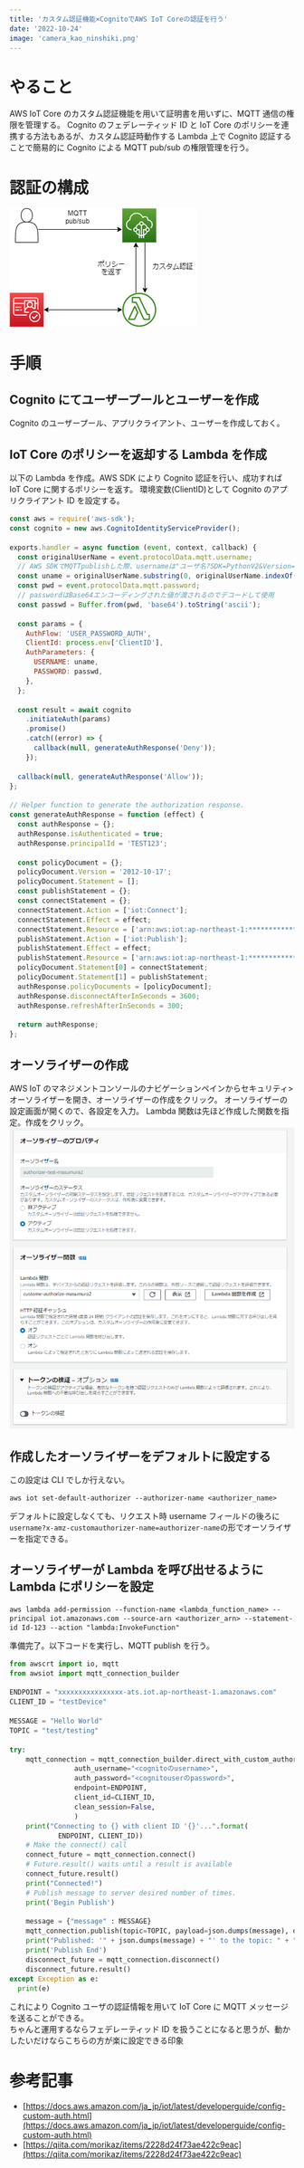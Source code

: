 ```yaml
---
title: 'カスタム認証機能×CognitoでAWS IoT Coreの認証を行う'
date: '2022-10-24'
image: 'camera_kao_ninshiki.png'
---
```


# やること

AWS IoT Core のカスタム認証機能を用いて証明書を用いずに、MQTT 通信の権限を管理する。
Cognito のフェデレーティッド ID と IoT Core のポリシーを連携する方法もあるが、カスタム認証時動作する Lambda 上で Cognito 認証することで簡易的に Cognito による MQTT pub/sub の権限管理を行う。

# 認証の構成

![image.png](customauthdiagram.png)

# 手順

## Cognito にてユーザープールとユーザーを作成

Cognito のユーザープール、アプリクライアント、ユーザーを作成しておく。

## IoT Core のポリシーを返却する Lambda を作成

以下の Lambda を作成。AWS SDK により Cognito 認証を行い、成功すれば IoT Core に関するポリシーを返す。
環境変数(ClientID)として Cognito のアプリクライアント ID を設定する。

```js
const aws = require('aws-sdk');
const cognito = new aws.CognitoIdentityServiceProvider();

exports.handler = async function (event, context, callback) {
  const originalUserName = event.protocolData.mqtt.username;
  // AWS SDKでMQTTpublishした際、usernameは"ユーザ名?SDK=PythonV2&Version=xx"として渡されるのでユーザ名を抽出
  const uname = originalUserName.substring(0, originalUserName.indexOf('?'));
  const pwd = event.protocolData.mqtt.password;
  // passwordはBase64エンコーディングされた値が渡されるのでデコードして使用
  const passwd = Buffer.from(pwd, 'base64').toString('ascii');

  const params = {
    AuthFlow: 'USER_PASSWORD_AUTH',
    ClientId: process.env['ClientID'],
    AuthParameters: {
      USERNAME: uname,
      PASSWORD: passwd,
    },
  };

  const result = await cognito
    .initiateAuth(params)
    .promise()
    .catch((error) => {
      callback(null, generateAuthResponse('Deny'));
    });

  callback(null, generateAuthResponse('Allow'));
};

// Helper function to generate the authorization response.
const generateAuthResponse = function (effect) {
  const authResponse = {};
  authResponse.isAuthenticated = true;
  authResponse.principalId = 'TEST123';

  const policyDocument = {};
  policyDocument.Version = '2012-10-17';
  policyDocument.Statement = [];
  const publishStatement = {};
  const connectStatement = {};
  connectStatement.Action = ['iot:Connect'];
  connectStatement.Effect = effect;
  connectStatement.Resource = ['arn:aws:iot:ap-northeast-1:************:client/*'];
  publishStatement.Action = ['iot:Publish'];
  publishStatement.Effect = effect;
  publishStatement.Resource = ['arn:aws:iot:ap-northeast-1:************:topic/test/*'];
  policyDocument.Statement[0] = connectStatement;
  policyDocument.Statement[1] = publishStatement;
  authResponse.policyDocuments = [policyDocument];
  authResponse.disconnectAfterInSeconds = 3600;
  authResponse.refreshAfterInSeconds = 300;

  return authResponse;
};
```

## オーソライザーの作成

AWS IoT のマネジメントコンソールのナビゲーションペインからセキュリティ>オーソライザーを開き、オーソライザーの作成をクリック。
オーソライザーの設定画面が開くので、各設定を入力。
Lambda 関数は先ほど作成した関数を指定。作成をクリック。
![image.png](customauthconsole.png)

## 作成したオーソライザーをデフォルトに設定する

この設定は CLI でしか行えない。

```
aws iot set-default-authorizer --authorizer-name <authorizer_name>
```

デフォルトに設定しなくても、リクエスト時 username フィールドの後ろに`username?x-amz-customauthorizer-name=authorizer-name`の形でオーソライザーを指定できる。

## オーソライザーが Lambda を呼び出せるように Lambda にポリシーを設定

```
aws lambda add-permission --function-name <lambda_function_name> --principal iot.amazonaws.com --source-arn <authorizer_arn> --statement-id Id-123 --action "lambda:InvokeFunction"
```

準備完了。以下コードを実行し、MQTT publish を行う。

```py
from awscrt import io, mqtt
from awsiot import mqtt_connection_builder

ENDPOINT = "xxxxxxxxxxxxxxxx-ats.iot.ap-northeast-1.amazonaws.com"
CLIENT_ID = "testDevice"

MESSAGE = "Hello World"
TOPIC = "test/testing"

try:
    mqtt_connection = mqtt_connection_builder.direct_with_custom_authorizer(
                auth_username="<cognitoのusername>",
                auth_password="<cognitouserのpassword>",
                endpoint=ENDPOINT,
                client_id=CLIENT_ID,
                clean_session=False,
                )
    print("Connecting to {} with client ID '{}'...".format(
            ENDPOINT, CLIENT_ID))
    # Make the connect() call
    connect_future = mqtt_connection.connect()
    # Future.result() waits until a result is available
    connect_future.result()
    print("Connected!")
    # Publish message to server desired number of times.
    print('Begin Publish')

    message = {"message" : MESSAGE}
    mqtt_connection.publish(topic=TOPIC, payload=json.dumps(message), qos=mqtt.QoS.AT_LEAST_ONCE)
    print("Published: '" + json.dumps(message) + "' to the topic: " + "'test/testing'")
    print('Publish End')
    disconnect_future = mqtt_connection.disconnect()
    disconnect_future.result()
except Exception as e:
  print(e)
```

これにより Cognito ユーザの認証情報を用いて IoT Core に MQTT メッセージを送ることができる。  
ちゃんと運用するならフェデレーティッド ID を扱うことになると思うが、動かしたいだけならこちらの方が楽に設定できる印象

# 参考記事

- [https://docs.aws.amazon.com/ja_jp/iot/latest/developerguide/config-custom-auth.html](https://docs.aws.amazon.com/ja_jp/iot/latest/developerguide/config-custom-auth.html)
- [https://qiita.com/morikaz/items/2228d24f73ae422c9eac](https://qiita.com/morikaz/items/2228d24f73ae422c9eac)
